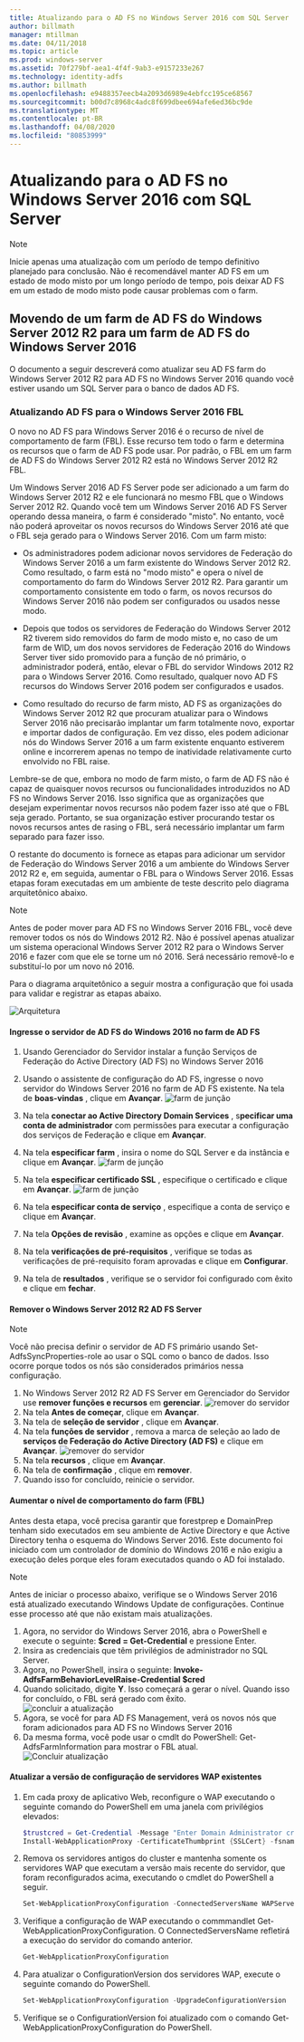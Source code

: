 ```yaml
---
title: Atualizando para o AD FS no Windows Server 2016 com SQL Server
author: billmath
manager: mtillman
ms.date: 04/11/2018
ms.topic: article
ms.prod: windows-server
ms.assetid: 70f279bf-aea1-4f4f-9ab3-e9157233e267
ms.technology: identity-adfs
ms.author: billmath
ms.openlocfilehash: e9488357eecb4a2093d6989e4ebfcc195ce68567
ms.sourcegitcommit: b00d7c8968c4adc8f699dbee694afe6ed36bc9de
ms.translationtype: MT
ms.contentlocale: pt-BR
ms.lasthandoff: 04/08/2020
ms.locfileid: "80853999"
---
```

# <a name="upgrading-to-ad-fs-in-windows-server-2016-with-sql-server"></a>Atualizando para o AD FS no Windows Server 2016 com SQL Server


> [!NOTE]  
> Inicie apenas uma atualização com um período de tempo definitivo planejado para conclusão. Não é recomendável manter AD FS em um estado de modo misto por um longo período de tempo, pois deixar AD FS em um estado de modo misto pode causar problemas com o farm.


## <a name="moving-from-a-windows-server-2012-r2-ad-fs-farm-to-a-windows-server-2016-ad-fs-farm"></a>Movendo de um farm de AD FS do Windows Server 2012 R2 para um farm de AD FS do Windows Server 2016  
O documento a seguir descreverá como atualizar seu AD FS farm do Windows Server 2012 R2 para AD FS no Windows Server 2016 quando você estiver usando um SQL Server para o banco de dados AD FS.  

### <a name="upgrading-ad-fs-to-windows-server-2016-fbl"></a>Atualizando AD FS para o Windows Server 2016 FBL  
O novo no AD FS para Windows Server 2016 é o recurso de nível de comportamento de farm (FBL).   Esse recurso tem todo o farm e determina os recursos que o farm de AD FS pode usar.   Por padrão, o FBL em um farm de AD FS do Windows Server 2012 R2 está no Windows Server 2012 R2 FBL.  

Um Windows Server 2016 AD FS Server pode ser adicionado a um farm do Windows Server 2012 R2 e ele funcionará no mesmo FBL que o Windows Server 2012 R2.  Quando você tem um Windows Server 2016 AD FS Server operando dessa maneira, o farm é considerado "misto".  No entanto, você não poderá aproveitar os novos recursos do Windows Server 2016 até que o FBL seja gerado para o Windows Server 2016.  Com um farm misto:  

-   Os administradores podem adicionar novos servidores de Federação do Windows Server 2016 a um farm existente do Windows Server 2012 R2.  Como resultado, o farm está no "modo misto" e opera o nível de comportamento do farm do Windows Server 2012 R2.  Para garantir um comportamento consistente em todo o farm, os novos recursos do Windows Server 2016 não podem ser configurados ou usados nesse modo.  

-   Depois que todos os servidores de Federação do Windows Server 2012 R2 tiverem sido removidos do farm de modo misto e, no caso de um farm de WID, um dos novos servidores de Federação 2016 do Windows Server tiver sido promovido para a função de nó primário, o administrador poderá, então, elevar o FBL do servidor Windows 2012 R2 para o Windows Server 2016.  Como resultado, qualquer novo AD FS recursos do Windows Server 2016 podem ser configurados e usados.  

-   Como resultado do recurso de farm misto, AD FS as organizações do Windows Server 2012 R2 que procuram atualizar para o Windows Server 2016 não precisarão implantar um farm totalmente novo, exportar e importar dados de configuração.  Em vez disso, eles podem adicionar nós do Windows Server 2016 a um farm existente enquanto estiverem online e incorrerem apenas no tempo de inatividade relativamente curto envolvido no FBL raise.  

Lembre-se de que, embora no modo de farm misto, o farm de AD FS não é capaz de quaisquer novos recursos ou funcionalidades introduzidos no AD FS no Windows Server 2016.  Isso significa que as organizações que desejam experimentar novos recursos não podem fazer isso até que o FBL seja gerado.  Portanto, se sua organização estiver procurando testar os novos recursos antes de rasing o FBL, será necessário implantar um farm separado para fazer isso.  

O restante do documento is fornece as etapas para adicionar um servidor de Federação do Windows Server 2016 a um ambiente do Windows Server 2012 R2 e, em seguida, aumentar o FBL para o Windows Server 2016.  Essas etapas foram executadas em um ambiente de teste descrito pelo diagrama arquitetônico abaixo.  

> [!NOTE]  
> Antes de poder mover para AD FS no Windows Server 2016 FBL, você deve remover todos os nós do Windows 2012 R2.  Não é possível apenas atualizar um sistema operacional Windows Server 2012 R2 para o Windows Server 2016 e fazer com que ele se torne um nó 2016.  Será necessário removê-lo e substituí-lo por um novo nó 2016.  

Para o diagrama arquitetônico a seguir mostra a configuração que foi usada para validar e registrar as etapas abaixo.

![Arquitetura](media/Upgrading-to-AD-FS-in-Windows-Server-2016-SQL/arch.png)


#### <a name="join-the-windows-2016-ad-fs-server-to-the-ad-fs-farm"></a>Ingresse o servidor de AD FS do Windows 2016 no farm de AD FS

1.  Usando Gerenciador do Servidor instalar a função Serviços de Federação do Active Directory (AD FS) no Windows Server 2016  

2.  Usando o assistente de configuração do AD FS, ingresse o novo servidor do Windows Server 2016 no farm de AD FS existente.  Na tela de **boas-vindas** , clique em **Avançar**.
 ![farm de junção](media/Upgrading-to-AD-FS-in-Windows-Server-2016-SQL/configure1.png)  
3.  Na tela **conectar ao Active Directory Domain Services** , s**pecificar uma conta de administrador** com permissões para executar a configuração dos serviços de Federação e clique em **Avançar**.
4.  Na tela **especificar farm** , insira o nome do SQL Server e da instância e clique em **Avançar**.
![farm de junção](media/Upgrading-to-AD-FS-in-Windows-Server-2016-SQL/configure3.png)
5.  Na tela **especificar certificado SSL** , especifique o certificado e clique em **Avançar**.
![farm de junção](media/Upgrading-to-AD-FS-in-Windows-Server-2016-SQL/configure4.png)
6.  Na tela **especificar conta de serviço** , especifique a conta de serviço e clique em **Avançar**.
7.  Na tela **Opções de revisão** , examine as opções e clique em **Avançar**.
8.  Na tela **verificações de pré-requisitos** , verifique se todas as verificações de pré-requisito foram aprovadas e clique em **Configurar**.
9.  Na tela de **resultados** , verifique se o servidor foi configurado com êxito e clique em **fechar**.


#### <a name="remove-the-windows-server-2012-r2-ad-fs-server"></a>Remover o Windows Server 2012 R2 AD FS Server

>[!NOTE]
>Você não precisa definir o servidor de AD FS primário usando Set-AdfsSyncProperties-role ao usar o SQL como o banco de dados.  Isso ocorre porque todos os nós são considerados primários nessa configuração.

1.  No Windows Server 2012 R2 AD FS Server em Gerenciador do Servidor use **remover funções e recursos** em **gerenciar**.
![remover](media/Upgrading-to-AD-FS-in-Windows-Server-2016-SQL/remove1.png) do servidor
2.  Na tela **Antes de começar**, clique em **Avançar**.
3.  Na tela de **seleção de servidor** , clique em **Avançar**.
4.  Na tela **funções de servidor** , remova a marca de seleção ao lado de **serviços de Federação do Active Directory (AD FS)** e clique em **Avançar**.
![remover](media/Upgrading-to-AD-FS-in-Windows-Server-2016-SQL/remove2.png) do servidor
5.  Na tela **recursos** , clique em **Avançar**.
6.  Na tela de **confirmação** , clique em **remover**.
7.  Quando isso for concluído, reinicie o servidor.

#### <a name="raise-the-farm-behavior-level-fbl"></a>Aumentar o nível de comportamento do farm (FBL)
Antes desta etapa, você precisa garantir que forestprep e DomainPrep tenham sido executados em seu ambiente de Active Directory e que Active Directory tenha o esquema do Windows Server 2016.  Este documento foi iniciado com um controlador de domínio do Windows 2016 e não exigiu a execução deles porque eles foram executados quando o AD foi instalado.

>[!NOTE]
>Antes de iniciar o processo abaixo, verifique se o Windows Server 2016 está atualizado executando Windows Update de configurações.  Continue esse processo até que não existam mais atualizações.

1. Agora, no servidor do Windows Server 2016, abra o PowerShell e execute o seguinte: **$cred = Get-Credential** e pressione Enter.
2. Insira as credenciais que têm privilégios de administrador no SQL Server.
3. Agora, no PowerShell, insira o seguinte: **Invoke-AdfsFarmBehaviorLevelRaise-Credential $cred**
2. Quando solicitado, digite **Y**.  Isso começará a gerar o nível.  Quando isso for concluído, o FBL será gerado com êxito.  
![concluir a atualização](media/Upgrading-to-AD-FS-in-Windows-Server-2016-SQL/finish1.png)
3. Agora, se você for para AD FS Management, verá os novos nós que foram adicionados para AD FS no Windows Server 2016  
4. Da mesma forma, você pode usar o cmdlt do PowerShell: Get-AdfsFarmInformation para mostrar o FBL atual.  
![Concluir atualização](media/Upgrading-to-AD-FS-in-Windows-Server-2016-SQL/finish2.png)

#### <a name="upgrade-the-configuration-version-of-existing-wap-servers"></a>Atualizar a versão de configuração de servidores WAP existentes
1. Em cada proxy de aplicativo Web, reconfigure o WAP executando o seguinte comando do PowerShell em uma janela com privilégios elevados:  
    ```powershell
    $trustcred = Get-Credential -Message "Enter Domain Administrator credentials"
    Install-WebApplicationProxy -CertificateThumbprint {SSLCert} -fsname fsname -FederationServiceTrustCredential $trustcred  
    ```
2. Remova os servidores antigos do cluster e mantenha somente os servidores WAP que executam a versão mais recente do servidor, que foram reconfigurados acima, executando o cmdlet do PowerShell a seguir.
    ```powershell
    Set-WebApplicationProxyConfiguration -ConnectedServersName WAPServerName1, WAPServerName2
    ```
3. Verifique a configuração de WAP executando o commmandlet Get-WebApplicationProxyConfiguration. O ConnectedServersName refletirá a execução do servidor do comando anterior.
    ```powershell
    Get-WebApplicationProxyConfiguration
    ```
4. Para atualizar o ConfigurationVersion dos servidores WAP, execute o seguinte comando do PowerShell.
    ```powershell
    Set-WebApplicationProxyConfiguration -UpgradeConfigurationVersion
    ```
5. Verifique se o ConfigurationVersion foi atualizado com o comando Get-WebApplicationProxyConfiguration do PowerShell.
